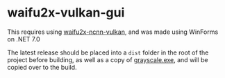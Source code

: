 # waifu2x-vulkan-gui

This requires using [waifu2x-ncnn-vulkan](https://github.com/nihui/waifu2x-ncnn-vulkan), and was made using WinForms on .NET 7.0

The latest release should be placed into a `dist` folder in the root of the project before building, as well as a copy of [grayscale.exe](GrayscalProcessor/grayscale.exe), and will be copied over to the build.
